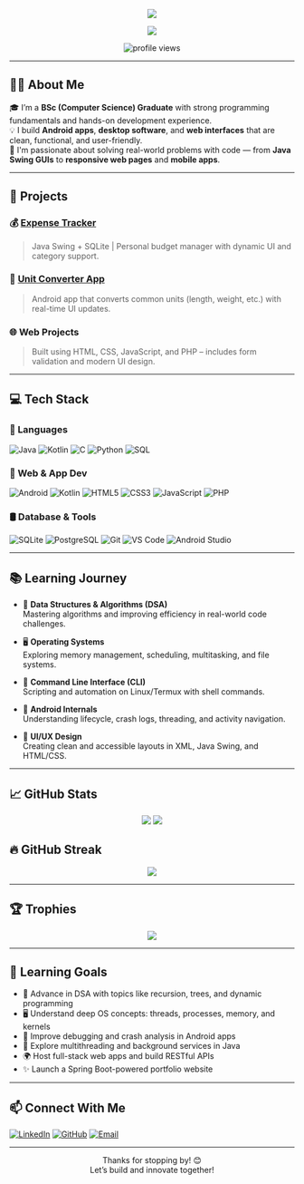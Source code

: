 <!-- Typing Header -->
<!-- Graduation Badge -->
<p align="center">
  <img src="https://img.shields.io/badge/BSc%20Computer%20Science-Graduate-success?style=for-the-badge&logo=google-scholar&logoColor=white" />
</p>

<p align="center">
  <img src="https://readme-typing-svg.herokuapp.com?font=Fira+Code&size=24&pause=1000&center=true&vCenter=true&width=700&lines=Hello%2C+I'm+Pradip!;BSc+Computer+Science+Graduate;Android+%7C+Swing+%7C+Web+Developer;Code.+Learn.+Build.+Repeat!" />
</p>


<!-- Profile Views -->
<p align="center">
  <img src="https://komarev.com/ghpvc/?username=Pradip1010100&style=flat-square&color=blue" alt="profile views" />
</p>

---

## 👨‍💻 About Me
🎓 I’m a **BSc (Computer Science) Graduate** with strong programming fundamentals and hands-on development experience.  
💡 I build **Android apps**, **desktop software**, and **web interfaces** that are clean, functional, and user-friendly.  
🚀 I'm passionate about solving real-world problems with code — from **Java Swing GUIs** to **responsive web pages** and **mobile apps**.

---

## 🔭 Projects

### 💰 [Expense Tracker](https://github.com/Pradip1010100/Expense-Tracker)
> Java Swing + SQLite | Personal budget manager with dynamic UI and category support.

### 📐 [Unit Converter App](https://github.com/Pradip1010100/UnitConverter)
> Android app that converts common units (length, weight, etc.) with real-time UI updates.

### 🌐 Web Projects
> Built using HTML, CSS, JavaScript, and PHP – includes form validation and modern UI design.

---

## 💻 Tech Stack

### 🧠 Languages
![Java](https://img.shields.io/badge/Java-ED8B00?style=for-the-badge&logo=java&logoColor=white)
![Kotlin](https://img.shields.io/badge/Kotlin-7F52FF?style=for-the-badge&logo=kotlin&logoColor=white)
![C](https://img.shields.io/badge/C-00599C?style=for-the-badge&logo=c&logoColor=white)
![Python](https://img.shields.io/badge/Python-3776AB?style=for-the-badge&logo=python&logoColor=white)
![SQL](https://img.shields.io/badge/SQL-003B57?style=for-the-badge&logo=mysql&logoColor=white)

### 🧩 Web & App Dev
![Android](https://img.shields.io/badge/Android-3DDC84?style=for-the-badge&logo=android&logoColor=white)
![Kotlin](https://img.shields.io/badge/Kotlin-7F52FF?style=for-the-badge&logo=kotlin&logoColor=white)
![HTML5](https://img.shields.io/badge/HTML5-E34F26?style=for-the-badge&logo=html5&logoColor=white)
![CSS3](https://img.shields.io/badge/CSS3-1572B6?style=for-the-badge&logo=css3&logoColor=white)
![JavaScript](https://img.shields.io/badge/JavaScript-F7DF1E?style=for-the-badge&logo=javascript&logoColor=black)
![PHP](https://img.shields.io/badge/PHP-777BB4?style=for-the-badge&logo=php&logoColor=white)

### 🛢️ Database & Tools
![SQLite](https://img.shields.io/badge/SQLite-07405E?style=for-the-badge&logo=sqlite&logoColor=white)
![PostgreSQL](https://img.shields.io/badge/PostgreSQL-336791?style=for-the-badge&logo=postgresql&logoColor=white)
![Git](https://img.shields.io/badge/Git-F05032?style=for-the-badge&logo=git&logoColor=white)
![VS Code](https://img.shields.io/badge/VS_Code-007ACC?style=for-the-badge&logo=visual-studio-code&logoColor=white)
![Android Studio](https://img.shields.io/badge/Android%20Studio-3DDC84?style=for-the-badge&logo=android-studio&logoColor=white)

---

## 📚 Learning Journey

- 🧠 **Data Structures & Algorithms (DSA)**  
  Mastering algorithms and improving efficiency in real-world code challenges.

- 🖥️ **Operating Systems**  
  Exploring memory management, scheduling, multitasking, and file systems.

- 🔧 **Command Line Interface (CLI)**  
  Scripting and automation on Linux/Termux with shell commands.

- 📱 **Android Internals**  
  Understanding lifecycle, crash logs, threading, and activity navigation.

- 🎨 **UI/UX Design**  
  Creating clean and accessible layouts in XML, Java Swing, and HTML/CSS.

---

## 📈 GitHub Stats

<p align="center">
  <img src="https://github-readme-stats.vercel.app/api?username=Pradip1010100&show_icons=true&theme=radical" />
  <img src="https://github-readme-stats.vercel.app/api/top-langs/?username=Pradip1010100&layout=compact&theme=radical" />
</p>

## 🔥 GitHub Streak
<p align="center">
  <img src="https://streak-stats.demolab.com/?user=Pradip1010100&theme=radical" />
</p>

---

## 🏆 Trophies

<p align="center">
  <img src="https://github-profile-trophy.vercel.app/?username=Pradip1010100&theme=radical&no-bg=true&no-frame=true&margin-w=10" />
</p>

---

## 🎯 Learning Goals

- 🧩 Advance in DSA with topics like recursion, trees, and dynamic programming  
- 🖥️ Understand deep OS concepts: threads, processes, memory, and kernels  
- 🔧 Improve debugging and crash analysis in Android apps  
- 🔄 Explore multithreading and background services in Java  
- 🌍 Host full-stack web apps and build RESTful APIs  
- ✨ Launch a Spring Boot-powered portfolio website

---

## 📫 Connect With Me

[![LinkedIn](https://img.shields.io/badge/LinkedIn-Pradip%20Talware-blue?style=flat-square&logo=linkedin)](https://www.linkedin.com/in/pradip-talware-43117b2a0/)
[![GitHub](https://img.shields.io/badge/GitHub-Pradip1010100-black?style=flat-square&logo=github)](https://github.com/Pradip1010100)
[![Email](https://img.shields.io/badge/Email-gammacreate%40gmail.com-red?style=flat-square&logo=gmail)](mailto:gammacreate@gmail.com)

---

<p align="center">Thanks for stopping by! 😊<br>Let’s build and innovate together!</p>
